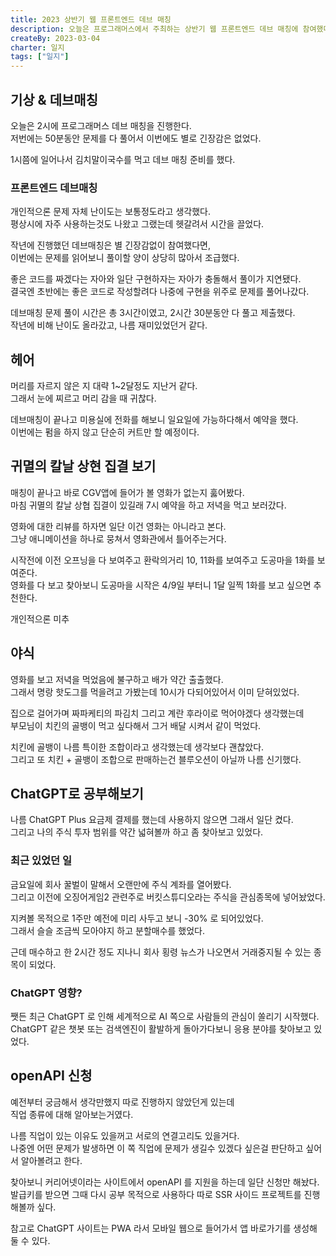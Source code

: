 ```yaml
---
title: 2023 상반기 웹 프론트엔드 데브 매칭
description: 오늘은 프로그래머스에서 주최하는 상반기 웹 프론트엔드 데브 매칭에 참여했다.
createBy: 2023-03-04
charter: 일지
tags: ["일지"]
---
```


## 기상 & 데브매칭

오늘은 2시에 프로그래머스 데브 매칭을 진행한다.  
저번에는 50분동안 문제를 다 풀어서 이번에도 별로 긴장감은 없었다.

1시쯤에 일어나서 김치말이국수를 먹고 데브 매칭 준비를 했다.

### 프론트엔드 데브매칭

개인적으론 문제 자체 난이도는 보통정도라고 생각했다.  
평상시에 자주 사용하는것도 나왔고 그랬는데 헷갈려서 시간을 끌었다.

작년에 진행했던 데브매칭은 별 긴장감없이 참여했다면,  
이번에는 문제를 읽어보니 풀이할 양이 상당히 많아서 조급했다.

좋은 코드를 짜겠다는 자아와 일단 구현하자는 자아가 충돌해서 풀이가 지연됐다.  
결국엔 초반에는 좋은 코드로 작성할려다 나중에 구현을 위주로 문제를 풀어나갔다.

데브매칭 문제 풀이 시간은 총 3시간이였고, 2시간 30분동안 다 풀고 제출했다.  
작년에 비해 난이도 올라갔고, 나름 재미있었던거 같다.

## 헤어

머리를 자르지 않은 지 대략 1~2달정도 지난거 같다.  
그래서 눈에 찌르고 머리 감을 때 귀찮다.

데브매칭이 끝나고 미용실에 전화를 해보니 일요일에 가능하다해서 예약을 했다.  
이번에는 펌을 하지 않고 단순히 커트만 할 예정이다.

## 귀멸의 칼날 상현 집결 보기

매칭이 끝나고 바로 CGV앱에 들어가 볼 영화가 없는지 훓어봤다.  
마침 귀멸의 칼날 상협 집결이 있길래 7시 예약을 하고 저녁을 먹고 보러갔다.

영화에 대한 리뷰를 하자면 일단 이건 영화는 아니라고 본다.  
그냥 애니메이션을 하나로 뭉쳐서 영화관에서 틀어주는거다.

시작전에 이전 오프닝을 다 보여주고 환락의거리 10, 11화를 보여주고 도공마을 1화를 보여준다.  
영화를 다 보고 찾아보니 도공마을 시작은 4/9일 부터니 1달 일찍 1화를 보고 싶으면 추천한다.

개인적으론 미추

## 야식

영화를 보고 저녁을 먹었음에 불구하고 배가 약간 출출했다.  
그래서 명랑 핫도그를 먹을려고 가봤는데 10시가 다되어있어서 이미 닫혀있었다.

집으로 걸어가며 짜파케티의 파김치 그리고 계란 후라이로 먹어야겠다 생각했는데  
부모님이 치킨의 골뱅이 먹고 싶다해서 그거 배달 시켜서 같이 먹었다.

치킨에 골뱅이 나름 특이한 조합이라고 생각했는데 생각보다 괜찮았다.  
그리고 또 치킨 + 골뱅이 조합으로 판매하는건 블루오션이 아닐까 나름 신기했다.

## ChatGPT로 공부해보기

나름 ChatGPT Plus 요금제 결제를 했는데 사용하지 않으면 그래서 일단 켰다.  
그리고 나의 주식 투자 범위를 약간 넓혀볼까 하고 좀 찾아보고 있었다.

### 최근 있었던 일

금요일에 회사 꿀벌이 말해서 오랜만에 주식 계좌를 열어봤다.  
그리고 이전에 오징어게임2 관련주로 버킷스튜디오라는 주식을 관심종목에 넣어놨었다.

지켜볼 목적으로 1주만 예전에 미리 사두고 보니 -30% 로 되어있었다.  
그래서 슬슬 조금씩 모아야지 하고 분할매수를 했었다.

근데 매수하고 한 2시간 정도 지나니 회사 횡령 뉴스가 나오면서 거래중지될 수 있는 종목이 되었다.

### ChatGPT 영향?

쨋든 최근 ChatGPT 로 인해 세계적으로 AI 쪽으로 사람들의 관심이 쏠리기 시작했다.  
ChatGPT 같은 챗봇 또는 검색엔진이 활발하게 돌아가다보니 응용 분야를 찾아보고 있었다.

## openAPI 신청

예전부터 궁금해서 생각만했지 따로 진행하지 않았던게 있는데  
직업 종류에 대해 알아보는거였다.

나름 직업이 있는 이유도 있을꺼고 서로의 연결고리도 있을거다.  
나중엔 어떤 문제가 발생하면 이 쪽 직업에 문제가 생길수 있겠다 싶은걸 판단하고 싶어서 알아볼려고 한다.

찾아보니 커리어넷이라는 사이트에서 openAPI 를 지원을 하는데 일단 신청만 해놨다.  
발급키를 받으면 그때 다시 공부 목적으로 사용하다 따로 SSR 사이드 프로젝트를 진행해볼까 싶다.

참고로 ChatGPT 사이트는 PWA 라서 모바일 웹으로 들어가서 앱 바로가기를 생성해 둘 수 있다.
